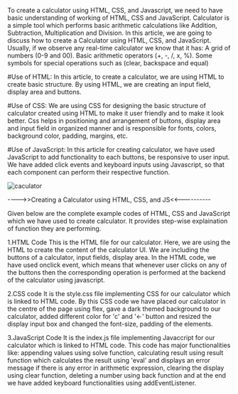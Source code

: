 To create a calculator using HTML, CSS, and Javascript, we need to have basic understanding of working of HTML, CSS and JavaScript. Calculator is a simple tool which performs basic arithmetic calculations like Addition, Subtraction, Multiplication and Division. In this article, we are going to discuss how to create a Calculator using HTML, CSS, and JavaScript. Usually, if we observe any real-time calculator we know that it has:
A grid of numbers (0-9 and 00).
Basic arithmetic operators (+, -, /, x, %).
Some symbols for special operations such as (clear, backspace and equal)

#Use of HTML:
      In this article, to create a calculator, we are using HTML to create basic structure. By using HTML, we are creating an input field, display area and buttons.

#Use of CSS:
      We are using CSS for designing the basic structure of calculator created using HTML to make it user friendly and to make it look better. Css helps in positioning and arrangement of buttons, display area and input field in organized manner and is responsible for fonts, colors, background color, padding, margins, etc.

#Use of JavaScript:
      In this article for creating calculator, we have used JavaScript to add functionality to each buttons, be responsive to user input. We have added click events and keyboard inputs using Javascript, so that each component can perform their respective function.

![caculator](https://github.com/user-attachments/assets/0f0b8194-02ab-4686-b4e8-8add1cd1f2eb)


---->>Creating a Calculator using HTML, CSS, and JS<<----------

Given below are the complete example codes of HTML, CSS and JavaScript which we have used to create calculator. It provides step-wise explaination of function they are performing.

1.HTML Code
This is the HTML file for our calculator. Here, we are using the HTML to create the content of the calculator UI. We are including the buttons of a calculator, input fields, display area.
In the HTML code, we have used onclick event, which means that whenever user clicks on any of the buttons then the corresponding operation is performed at the backend of the calculator using javascript.

2.CSS code
It is the style.css file implementing CSS for our calculator which is linked to HTML code. By this CSS code we have placed our calculator in the centre of the page using flex, gave a dark themed background to our calculator, added different color for 'c' and '←' button and resized the display input box and changed the font-size, padding of the elements.

3.JavaScript Code
It is the index.js file implementing Javaccript for our calculator which is linked to HTML code. This code has major functionalities like: appending values using solve function, calculating result using result function which calculates the result using 'eval' and displays an error message if there is any error in arithmetic expression, clearing the display using clear function, deleting a number using back function and at the end we have added keyboard functionalities using addEventListener.
